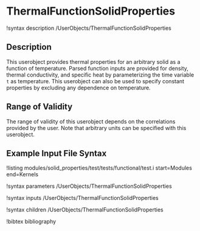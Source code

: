 # ThermalFunctionSolidProperties

!syntax description /UserObjects/ThermalFunctionSolidProperties

## Description

This userobject provides
thermal properties for an arbitrary solid as a function of temperature.
Parsed function inputs are provided for density, thermal conductivity, and
specific heat by parameterizing the time variable `t` as temperature.
This userobject can also be used to specify constant properties by
excluding any dependence on temperature.

## Range of Validity

The range of validity of this userobject depends on the correlations provided
by the user. Note that arbitrary units can be specified with this userobject.

## Example Input File Syntax

!listing modules/solid_properties/test/tests/functional/test.i
  start=Modules
  end=Kernels

!syntax parameters /UserObjects/ThermalFunctionSolidProperties

!syntax inputs /UserObjects/ThermalFunctionSolidProperties

!syntax children /UserObjects/ThermalFunctionSolidProperties

!bibtex bibliography

